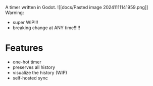 A timer written in Godot.
![[docs/Pasted image 20241111141959.png]]
Warning:
- super WIP!!!
- breaking change at ANY time!!!!!

# Features
- one-hot timer
- preserves all history
- visualize the history (WIP)
- self-hosted sync